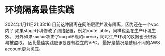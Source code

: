 # 环境隔离最佳实践
2024年1月11日21:33:16 
目前这种隔离在网络层面并没有隔离，因为还在一个vpc内？
如果stage环境修改了网络配置，例如route table，同样也会在生产环境生效。
另外如果hacker攻击了stage环境的server，同时生产环境的数据也会很容易被盗取。
因此最佳实践应该是要有独立的VPC。
最好是情况是使用不同的AWS account更为彻底。

